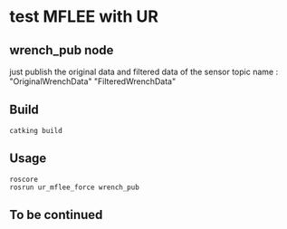 <!--
 * @Author: likecanyon 1174578375@qq.com
 * @Date: 2023-03-22 11:33:09
 * @LastEditors: likecanyon 1174578375@qq.com
 * @LastEditTime: 2023-03-22 11:38:52
 * @FilePath: /ur_mflee_ws/readme.md
 * @Description: 这是默认设置,请设置`customMade`, 打开koroFileHeader查看配置 进行设置: https://github.com/OBKoro1/koro1FileHeader/wiki/%E9%85%8D%E7%BD%AE
-->
# test  MFLEE with UR

## wrench_pub node 
just publish the original data and filtered data of the sensor
topic name :
"OriginalWrenchData" "FilteredWrenchData"

## Build
```
catking build
```

## Usage
```
roscore
rosrun ur_mflee_force wrench_pub
```

## To be continued
